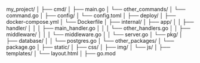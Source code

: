 


my_project/
│
├── cmd/
│   ├── main.go
│   └── other_commands/
│       └── command.go
│
├── config/
│   └── config.toml
│
├── deploy/
│   ├── docker-compose.yml
│   └── Dockerfile
│
├── internal/
│   ├── app/
│   │   ├── handler/
│   │   │   ├── main_handler.go
│   │   │   └── other_handlers.go
│   │   ├── middleware/
│   │   │   └── middleware.go
│   │   └── server.go
│   └── pkg/
│       ├── database/
│       │   └── postgres.go
│       └── other_packages/
│           └── package.go
│
├── static/
│   ├── css/
│   ├── img/
│   └── js/
│
├── templates/
│   └── layout.html
│
├── go.mod
